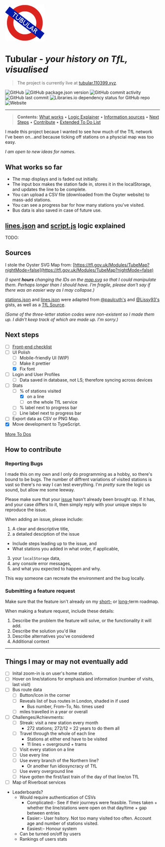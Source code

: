 <img src="public/assets/logo.png" width="128">

# Tubular - _your history on TfL, visualised_

> The project is currently live at [tubular.110399.xyz](https://tubular.110399.xyz).

![GitHub](https://img.shields.io/github/license/PocketCoder/tubular) ![GitHub package.json version](https://img.shields.io/github/package-json/v/PocketCoder/tubular) ![GitHub commit activity](https://img.shields.io/github/commit-activity/m/PocketCoder/tubular) ![GitHub last commit](https://img.shields.io/github/last-commit/PocketCoder/tubular) ![Libraries.io dependency status for GitHub repo](https://img.shields.io/librariesio/github/PocketCoder/tubular) ![Website](https://img.shields.io/website?url=https%3A%2F%2Ftubular.110399.xyz)

---

> **Contents:** [What works](#what-works-so-far) &bull; [Logic Explainer](#linesjson-and-scriptjs-logic-explained) &bull; [Information sources](#sources) &bull; [Next Steps](#next-steps) &bull; [Contribute](#how-to-contribute) &bull; [Extended To Do List](#things-i-may-or-may-not-eventually-add)

I made this project becaue I wanted to see how much of the TfL network I've been on...and because ticking off stations on a physcial map was too easy.

_I am open to new ideas for names._

## What works so far

- The map displays and is faded out initially.
- The input box makes the station fade in, stores it in the localStorage, and updates the line to be complete.
- You can upload a CSV file (downloaded from the Osyter website) to mass-add stations.
- You can see a progress bar for how many stations you've visited.
- Bus data is also saved in case of future use.

## [lines.json](public/assets/lines.json) and [script.js](public/assets/lines.json) logic explained

TODO:

## Sources

I stole the Oyster SVG Map from: [https://tfl.gov.uk/Modules/TubeMap?nightMode=false](https://tfl.gov.uk/Modules/TubeMap?nightMode=false)

_(I spent **hours** changing the IDs on the [map.svg](public/assets/map.svg) so that I could manipulate them. Perhaps longer than I should have. I'm fragile, please don't say if there was an easier way as I may collapse.)_

[stations.json](public/assets/stations.json) and [lines.json](public/assets/lines.json) were adapted from [@paulcuth's](https://gist.github.com/paulcuth/1111303) and [@Lissy93's](https://gist.github.com/Lissy93/cb316efbf4b0968bc744cbbe48a574ab) gists, as well as a [TfL Source](https://content.tfl.gov.uk/station-abbreviations.pdf).

_(Some of the three-letter station codes were non-existent so I made them up. I didn't keep track of which are made up. I'm sorry.)_

## Next steps

- [ ] [Front-end checklist](https://github.com/thedaviddias/Front-End-Checklist)
- [ ] UI Polish
  - [ ] Mobile-friendly UI (WIP)
  - [ ] Make it prettier
  - [x] Fix font
- [ ] Login and User Profiles
  - [ ] Data saved in database, not LS; therefore syncing across devices
- [ ] Stats
  - [ ] % of stations visited
    - [x] on a line
    - [ ] on the whole TfL service
  - [ ] % label next to progress bar
  - [ ] Line label next to progress bar
- [ ] Export data as CSV or PNG Map.
- [x] Move development to TypeScript.

[More To Dos](#things-i-may-or-may-not-eventually-add)

## How to contribute

### Reporting Bugs

I made this on my own and I only do programming as a hobby, so there's bound to be bugs. The number of diffrent variations of visited stations is vast so there's no way I can test everything. I'm _pretty_ sure the logic us sound, but allow me some leeway.

Please make sure that your [issue](https://github.com/PocketCoder/tubular/issues) hasn't already been brought up. If it has, and your case differs to it, then simply reply with your unique steps to reproduce the issue.

When adding an issue, please include:

1. A clear and descriptive title,
2. a detailed desciption of the issue
  - Include steps leading up to the issue, and
  - What stations you added in what order, if applicable,
3. your `localStorage` data,
4. any console error messages,
5. and what you expected to happen and why.

This way someone can recreate the environment and the bug locally.

### Submitting a feature request

Make sure that the feature isn't already on my [short-](#next-steps) or [long-](#things-i-may-or-may-not-eventually-add)term roadmap.

When making a feature request, include these details:

1. Describe the problem the feature will solve, or the functionality it will add.
2. Describe the solution you'd like
3. Describe alternatives you've considered
4. Additional context

---

## Things I may or may not eventually add

- [ ] Inital zoom-in is on user's home station.
- [ ] Hover on line/stations for emphasis and information (number of visits, last visit)
- [ ] Bus route data
  - [ ] Button/Icon in the corner
  - [ ] Reveals list of bus routes in London, shaded in if used
    - Bus number, From–To, No. times used
  - [ ] miles travelled in a year or overall
- [ ] Challenges/Achievments:
  - [ ] Streak: visit a new station every month
    - 272 stations; 272/12 = 22 years to do them all
  - [ ] Travel through the whole of each line
    - Stations at either end have to be visited
    - 11 lines + overground + trams
  - [ ] Visit every station on a line
  - [ ] Use every line
  - [ ] Use every branch of the Northern line?
    - Or another fun idiosyncracy of TfL
  - [ ] Use every overground line
  - [ ] Have gotten the first/last train of the day of that line/on TfL
- [ ] Map of Riverboat services
- Leaderboards?
  - Would require authentication of CSVs
    - Complicated:- See if their journeys were feasible. Times taken + whether the line/stations were open on that day/time + gap between entries
    - Easier:- User hsitory. Not too many visited too often. Account age and number of stations visited.
    - Easiest:- Honour system
  - Can be turned on/off by users
  - Rankings of users stats